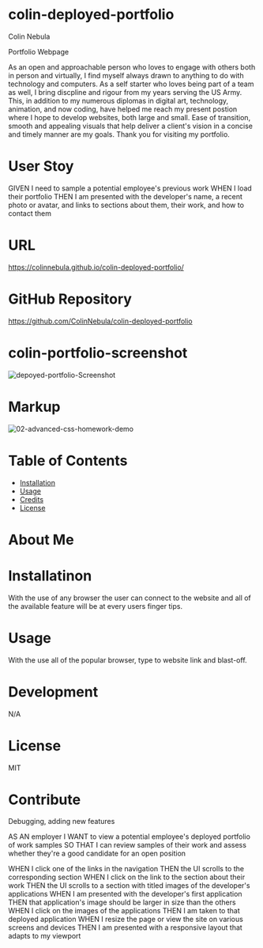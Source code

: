 # colin-deployed-portfolio


Colin Nebula 

Portfolio Webpage

As an open and approachable person who loves to engage with others both in person and virtually, 
I find myself always drawn to anything to do with technology and computers. 
As a self starter who loves being part of a team as well, I bring discpline and rigour from my years serving the US Army. 
This, in addition to my numerous diplomas in digital art, technology, animation, 
and now coding, have helped me reach my present postion where I hope to develop websites, 
both large and small. Ease of transition, smooth and appealing visuals that help deliver a client's vision in a concise and timely manner are my goals. 
Thank you for visiting my portfolio.

# User Stoy
GIVEN I need to sample a potential employee's previous work
WHEN I load their portfolio
THEN I am presented with the developer's name, a recent photo or avatar, and links to sections about them, their work, and how to contact them

# URL
https://colinnebula.github.io/colin-deployed-portfolio/


# GitHub Repository
https://github.com/ColinNebula/colin-deployed-portfolio


# colin-portfolio-screenshot
![depoyed-portfolio-Screenshot ](https://user-images.githubusercontent.com/57843842/128657732-05d63cd1-fc42-4302-b4d6-fb124bd42295.jpg)


# Markup
![02-advanced-css-homework-demo](https://user-images.githubusercontent.com/57843842/125211900-c5a76680-e277-11eb-8a79-b288d76951ee.gif)



# Table of Contents

* [Installation](#installation)
* [Usage](#usage)
* [Credits](#credits)
* [License](#license)


# About Me


# Installatinon 
With the use of any browser the user can connect to the website and all of the available feature will be at every users finger tips.

# Usage
With the use all of the popular browser, type to website link and blast-off.

# Development 
N/A

# License 
MIT

# Contribute
Debugging, adding new features

AS AN employer
I WANT to view a potential employee's deployed portfolio of work samples
SO THAT I can review samples of their work and assess whether they're a good candidate for an open position



WHEN I click one of the links in the navigation
THEN the UI scrolls to the corresponding section
WHEN I click on the link to the section about their work
THEN the UI scrolls to a section with titled images of the developer's applications
WHEN I am presented with the developer's first application
THEN that application's image should be larger in size than the others
WHEN I click on the images of the applications
THEN I am taken to that deployed application
WHEN I resize the page or view the site on various screens and devices
THEN I am presented with a responsive layout that adapts to my viewport
